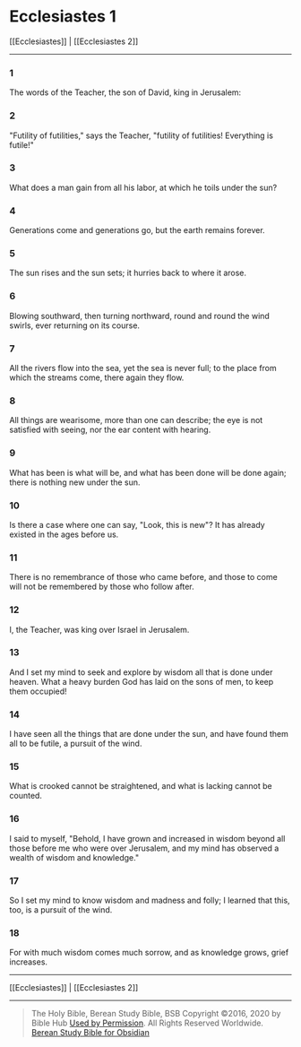# Ecclesiastes 1

[[Ecclesiastes]] | [[Ecclesiastes 2]]

---

### 1
The words of the Teacher, the son of David, king in Jerusalem:

### 2
"Futility of futilities," says the Teacher, "futility of futilities! Everything is futile!"

### 3
What does a man gain from all his labor, at which he toils under the sun?

### 4
Generations come and generations go, but the earth remains forever.

### 5
The sun rises and the sun sets; it hurries back to where it arose.

### 6
Blowing southward, then turning northward, round and round the wind swirls, ever returning on its course.

### 7
All the rivers flow into the sea, yet the sea is never full; to the place from which the streams come, there again they flow.

### 8
All things are wearisome, more than one can describe; the eye is not satisfied with seeing, nor the ear content with hearing.

### 9
What has been is what will be, and what has been done will be done again; there is nothing new under the sun.

### 10
Is there a case where one can say, "Look, this is new"? It has already existed in the ages before us.

### 11
There is no remembrance of those who came before, and those to come will not be remembered by those who follow after.

### 12
I, the Teacher, was king over Israel in Jerusalem.

### 13
And I set my mind to seek and explore by wisdom all that is done under heaven. What a heavy burden God has laid on the sons of men, to keep them occupied!

### 14
I have seen all the things that are done under the sun, and have found them all to be futile, a pursuit of the wind.

### 15
What is crooked cannot be straightened, and what is lacking cannot be counted.

### 16
I said to myself, "Behold, I have grown and increased in wisdom beyond all those before me who were over Jerusalem, and my mind has observed a wealth of wisdom and knowledge."

### 17
So I set my mind to know wisdom and madness and folly; I learned that this, too, is a pursuit of the wind.

### 18
For with much wisdom comes much sorrow, and as knowledge grows, grief increases.

---

[[Ecclesiastes]] | [[Ecclesiastes 2]]

---

> The Holy Bible, Berean Study Bible, BSB
> Copyright &copy;2016, 2020 by Bible Hub
> [Used by Permission](https://berean.bible/terms.htm). All Rights Reserved Worldwide.
> [Berean Study Bible for Obsidian](https://github.com/gapmiss/berean-study-bible-for-obsidian)

